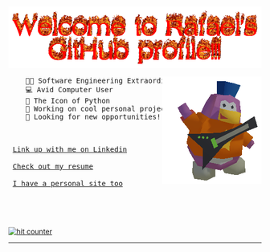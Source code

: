<p align="center"><img src="https://raw.githubusercontent.com/rafaelwi/rafaelwi/master/assets/welcome.gif"/></p>
<div>
  <img src="https://raw.githubusercontent.com/rafaelwi/rafaelwi/master/assets/penguin.gif" align="right" />
  <pre>
    👨‍💻 Software Engineering Extraordinare 
    💻 Avid Computer User
    🐍 The Icon of Python
    👾 Working on cool personal projects all the time
    🔨 Looking for new opportunities!</pre>
</div>

<br>
<kbd> <br> <a href="https://www.linkedin.com/in/rafaelwi">Link up with me on Linkedin</a> <br> </kbd>
<kbd> <br> <a href="https://raw.githubusercontent.com/rafaelwi/rafaelwi/827c884b5b0c39bf6aedc698603e5ab9545a0b7a/assets/resume.pdf" target="_blank">Check out my resume</a> <br> </kbd>  
<kbd> <br> <a href="https://rafael.gg">I have a personal site too</a> <br> </kbd>

<br><br>

<!-- Start of CuterCounter Code -->
<a href="https://www.cutercounter.com/" target="_blank"><img src="https://www.cutercounter.com/hits.php?id=huvxofqka&nd=7&style=23" border="0" alt="hit counter"></a>
<!-- End of CuterCounter Code -->

------------
[Link]: https://www.linkedin.com/in/rafaelwi
[Resume]: https://raw.githubusercontent.com/rafaelwi/rafaelwi/master/assets/resume.pdf
